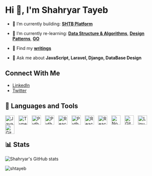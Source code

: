 

# Hi 👋, I'm Shahryar Tayeb
<p align="center" style="margin:10px 0 5px 0"> 

- 🎥 I’m currently building: [**SHTB Platform**](https://blog.shahryartayeb.com)

- 🌱 I’m currently re-learning: [**Data Structure & Algorithms**](https://github.com/shtayeb/ds-and-algorithm-with-Typescript), [**Design Patterns**](https://github.com/shtayeb/design-patterns-with-typescript), [**GO**](https://github.com/shtayeb/learning-GO)

- 🎥 Find my [**writings**](https://blog.shahryartayeb.com)


- 💬 Ask me about **JavaScript, Laravel, Django, DataBase Design**

</p>

## Connect With Me
- [LinkedIn](https://www.linkedin.com/in/shahryar-tayeb/)
- [Twitter](https://twitter.com/shahryar_tayeb)


## 🧰 Languages and Tools
<img align="left" alt="JavaScript" width="30px" style="padding-right:10px;" src="https://cdn.jsdelivr.net/gh/devicons/devicon/icons/javascript/javascript-plain.svg" />
<img align="left" alt="TypeScript" width="30px" style="padding-right:10px;" src="https://cdn.jsdelivr.net/gh/devicons/devicon/icons/typescript/typescript-plain.svg" />
<img align="left" alt="Python" width="30px" style="padding-right:10px;" src="https://cdn.jsdelivr.net/gh/devicons/devicon/icons/php/php-original.svg" />
<img align="left" alt="Python" width="30px" style="padding-right:10px;" src="https://cdn.jsdelivr.net/gh/devicons/devicon/icons/python/python-plain.svg" />

<img align="left" alt="React" width="30px" style="padding-right:10px;" src="https://cdn.jsdelivr.net/gh/devicons/devicon/icons/vuejs/vuejs-original.svg" />
<img align="left" alt="Python" width="30px" style="padding-right:10px;" src="https://cdn.jsdelivr.net/gh/devicons/devicon/icons/laravel/laravel-plain-wordmark.svg" />
<img align="left" alt="React" width="30px" style="padding-right:10px;" src="https://cdn.jsdelivr.net/gh/devicons/devicon/icons/react/react-original.svg" />
<img align="left" alt="React" width="30px" style="padding-right:10px;" src="https://cdn.jsdelivr.net/gh/devicons/devicon/icons/django/django-plain.svg" />

<img align="left" alt="NodeJS" width="30px" style="padding-right:10px;" src="https://cdn.jsdelivr.net/gh/devicons/devicon/icons/nodejs/nodejs-original.svg" />

<img align="left" alt="Git" width="30px" style="padding-right:10px;" src="https://cdn.jsdelivr.net/gh/devicons/devicon/icons/git/git-original.svg" />
<img align="left" alt="Linux" width="30px" style="padding-right:10px;" src="https://cdn.jsdelivr.net/gh/devicons/devicon/icons/linux/linux-original.svg" />
<img align="left" alt="GitHub" width="30px" style="padding-right:10px;" src="https://cdn.jsdelivr.net/gh/devicons/devicon/icons/github/github-original-wordmark.svg" />
<br />
<br />
<br />

## 📊 Stats

![Shahryar's GitHub stats](https://github-readme-stats.vercel.app/api?username=shtayeb&show_icons=true&theme=gruvbox)



<p align=""><img align="center" src="https://github-readme-streak-stats.herokuapp.com/?user=shtayeb&theme=gruvbox" alt="shtayeb" /></p>
</p>



